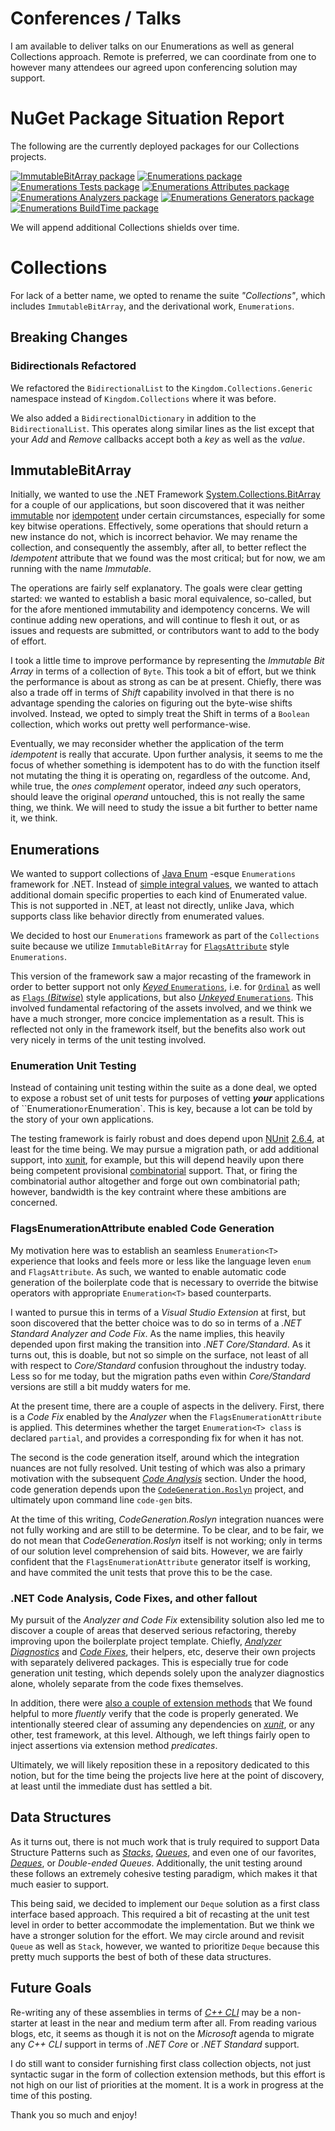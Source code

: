 # Conferences / Talks

I am available to deliver talks on our Enumerations as well as general Collections approach. Remote is preferred, we can coordinate from one to however many attendees our agreed upon conferencing solution may support.

# NuGet Package Situation Report

The following are the currently deployed packages for our Collections projects.

[![ImmutableBitArray package](https://img.shields.io/nuget/v/Kingdom.Collections.ImmutableBitArray.svg?label=Kingdom.Collections.ImmutableBitArray%20NuGet%20Package)](https://nuget.org/packages/Kingdom.Collections.ImmutableBitArray)
[![Enumerations package](https://img.shields.io/nuget/v/Kingdom.Collections.Enumerations.svg?label=Kingdom.Collections.Enumerations%20NuGet%20Package)](https://nuget.org/packages/Kingdom.Collections.Enumerations)
[![Enumerations Tests package](https://img.shields.io/nuget/v/Kingdom.Collections.Enumerations.Tests.svg?label=Kingdom.Collections.Enumerations.Tests%20NuGet%20Package)](https://nuget.org/packages/Kingdom.Collections.Enumerations.Tests)
[![Enumerations Attributes package](https://img.shields.io/nuget/v/Kingdom.Collections.Enumerations.Attributes.svg?label=Kingdom.Collections.Enumerations.Attributes%20NuGet%20Package)](https://nuget.org/packages/Kingdom.Collections.Enumerations.Attributes)
[![Enumerations Analyzers package](https://img.shields.io/nuget/v/Kingdom.Collections.Enumerations.Analyzers.svg?label=Kingdom.Collections.Enumerations.Analyzers%20NuGet%20Package)](https://nuget.org/packages/Kingdom.Collections.Enumerations.Analyzers)
[![Enumerations Generators package](https://img.shields.io/nuget/v/Kingdom.Collections.Enumerations.Generators.svg?label=Kingdom.Collections.Enumerations.Generators%20NuGet%20Package)](https://nuget.org/packages/Kingdom.Collections.Enumerations.Generators)
[![Enumerations BuildTime package](https://img.shields.io/nuget/v/Kingdom.Collections.Enumerations.BuildTime.svg?label=Kingdom.Collections.Enumerations.BuildTime%20NuGet%20Package)](https://nuget.org/packages/Kingdom.Collections.Enumerations.BuildTime)

We will append additional Collections shields over time.

# Collections

For lack of a better name, we opted to rename the suite *"Collections"*, which includes `ImmutableBitArray`, and the derivational work, `Enumerations`.

## Breaking Changes

### Bidirectionals Refactored

We refactored the `BidirectionalList` to the `Kingdom.Collections.Generic` namespace instead of `Kingdom.Collections` where it was before.

We also added a `BidirectionalDictionary` in addition to the `BidirectionalList`. This operates along similar lines as the list except that your *Add* and *Remove* callbacks accept both a *key* as well as the *value*.

## ImmutableBitArray

Initially, we wanted to use the .NET Framework [System.Collections.BitArray](http://msdn.microsoft.com/en-us/library/system.collections.bitarray.aspx) for a couple of our applications, but soon discovered that it was neither [immutable](http://en.wikipedia.org/wiki/Immutable_object) nor [idempotent](http://en.wikipedia.org/wiki/Idempotence) under certain circumstances, especially for some key bitwise operations. Effectively, some operations that should return a new instance do not, which is incorrect behavior. We may rename the collection, and consequently the assembly, after all, to better reflect the *Idempotent* attribute that we found was the most critical; but for now, we am running with the name *Immutable*.

The operations are fairly self explanatory. The goals were clear getting started: we wanted to establish a basic moral equivalence, so-called, but for the afore mentioned immutability and idempotency concerns. We will continue adding new operations, and will continue to flesh it out, or as issues and requests are submitted, or contributors want to add to the body of effort.

I took a little time to improve performance by representing the *Immutable Bit Array* in terms of a collection of `Byte`. This took a bit of effort, but we think the performance is about as strong as can be at present. Chiefly, there was also a trade off in terms of *Shift* capability involved in that there is no advantage spending the calories on figuring out the byte-wise shifts involved. Instead, we opted to simply treat the Shift in terms of a `Boolean` collection, which works out pretty well performance-wise.

Eventually, we may reconsider whether the application of the term *idempotent* is really that accurate. Upon further analysis, it seems to me the focus of whether something is idempotent has to do with the function itself not mutating the thing it is operating on, regardless of the outcome. And, while true, the *ones complement* operator, indeed *any* such operators, should leave the original *operand* untouched, this is not really the same thing, we think. We will need to study the issue a bit further to better name it, we think.

## Enumerations

We wanted to support collections of [Java Enum](http://docs.oracle.com/javase/7/docs/api/java/lang/Enum.html) -esque `Enumerations` framework for .NET. Instead of [simple integral values](http://docs.microsoft.com/en-us/dotnet/csharp/language-reference/keywords/enum), we wanted to attach additional domain specific properties to each kind of Enumerated value. This is not supported in .NET, at least not directly, unlike Java, which supports class like behavior directly from enumerated values.

We decided to host our `Enumerations` framework as part of the `Collections` suite because we utilize `ImmutableBitArray` for [`FlagsAttribute`](https://docs.microsoft.com/en-us/dotnet/api/system.flagsattribute) style `Enumerations`.

This version of the framework saw a major recasting of the framework in order to better support not only [*Keyed* `Enumerations`](/mwpowellhtx/Kingdom.Collections/tree/master/src/Kingdom.Collections.Enumerations/Keyed/Enumerations.Keyed.Derived.cs), i.e. for [`Ordinal`](/mwpowellhtx/Kingdom.Collections/tree/master/src/Kingdom.Collections.Enumerations/Keyed/Ordinals/Enumerations.Ordinal.cs) as well as [`Flags` (*Bitwise*)](/mwpowellhtx/Kingdom.Collections/tree/master/src/Kingdom.Collections.Enumerations/Keyed/Flags/Enumerations.Flags.Ctors.cs) style applications, but also [*Unkeyed* `Enumerations`](/mwpowellhtx/Kingdom.Collections/tree/master/src/Kingdom.Collections.Enumerations/Unkeyed/Enumerations.Unkeyed.Derived.cs). This involved fundamental refactoring of the assets involved, and we think we have a much stronger, more concice implementation as a result. This is reflected not only in the framework itself, but the benefits also work out very nicely in terms of the unit testing involved.

### Enumeration Unit Testing

Instead of containing unit testing within the suite as a done deal, we opted to expose a robust set of unit tests for purposes of vetting ***your*** applications of ``Enumeration` or `Enumeration<T>`. This is key, because a lot can be told by the story of your own applications.

The testing framework is fairly robust and does depend upon [NUnit](http://nunit.org/) [2.6.4](http://www.nuget.org/packages/NUnit/2.6.4), at least for the time being. We may pursue a migration path, or add additional support, into [xunit](http://xunit.github.io/), for example, but this will depend heavily upon there being competent provisional [combinatorial](http://github.com/AArnott/Xunit.Combinatorial/) support. That, or firing the combinatorial author altogether and forge out own combinatorial path; however, bandwidth is the key contraint where these ambitions are concerned.

### FlagsEnumerationAttribute enabled Code Generation

My motivation here was to establish an seamless `Enumeration<T>` experience that looks and feels more or less like the language leven `enum` and `FlagsAttribute`. As such, we wanted to enable automatic code generation of the boilerplate code that is necessary to override the bitwise operators with appropriate `Enumeration<T>` based counterparts.

I wanted to pursue this in terms of a *Visual Studio Extension* at first, but soon discovered that the better choice was to do so in terms of a *.NET Standard Analyzer and Code Fix*. As the name implies, this heavily depended upon first making the transition into *.NET Core/Standard*. As it turns out, this is doable, but not so simple on the surface, not least of all with respect to *Core/Standard* confusion throughout the industry today. Less so for me today, but the migration paths even within *Core/Standard* versions are still a bit muddy waters for me.

At the present time, there are a couple of aspects in the delivery. First, there is a *Code Fix* enabled by the *Analyzer* when the `FlagsEnumerationAttribute` is applied. This determines whether the target `Enumeration<T> class` is declared `partial`, and provides a corresponding fix for when it has not.

The second is the code generation itself, around which the integration nuances are not fully resolved. Unit testing of which was also a primary motivation with the subsequent [*Code Analysis*](#net-code-analysis-code-fixes-and-other-fallout) section. Under the hood, code generation depends upon the [`CodeGeneration.Roslyn`](/AArnott/CodeGeneration.Roslyn) project, and ultimately upon command line `code-gen` bits.

At the time of this writing, *CodeGeneration.Roslyn* integration nuances were not fully working and are still to be determine. To be clear, and to be fair, we do not mean that *CodeGeneration.Roslyn* itself is not working; only in terms of our solution level comprehension of said bits. However, we are fairly confident that the `FlagsEnumerationAttribute` generator itself is working, and have commited the unit tests that prove this to be the case.

### .NET Code Analysis, Code Fixes, and other fallout

My pursuit of the *Analyzer and Code Fix* extensibility solution also led me to discover a couple of areas that deserved serious refactoring, thereby improving upon the boilerplate project template. Chiefly, [*Analyzer Diagnostics*](/mwpowellhtx/Kingdom.Collections/tree/master/src/Kingdom.CodeAnalysis.Verifiers.Diagnostics) and [*Code Fixes*](/mwpowellhtx/Kingdom.Collections/tree/master/src/Kingdom.CodeAnalysis.Verifiers.CodeFixes), their helpers, etc, deserve their own projects with separately delivered packages. This is especially true for code generation unit testing, which depends solely upon the analyzer diagnostics alone, wholely separate from the code fixes themselves.

In addition, there were [also a couple of extension methods](/mwpowellhtx/Kingdom.Collections/tree/master/src/Kingdom.CodeAnalysis.Verification) that We found helpful to more *fluently* verify that the code is properly generated. We intentionally steered clear of assuming any dependencies on [*xunit*](/xunit/xunit), or any other, test framework, at this level. Although, we left things fairly open to inject assertions via extension method *predicates*.

Ultimately, we will likely reposition these in a repository dedicated to this notion, but for the time being the projects live here at the point of discovery, at least until the immediate dust has settled a bit.

## Data Structures

As it turns out, there is not much work that is truly required to support Data Structure Patterns such as [*Stacks*](https://en.wikipedia.org/wiki/Stack_%28abstract_data_type%29), [*Queues*](https://en.wikipedia.org/wiki/Queue_%28abstract_data_type%29), and even one of our favorites, [*Deques*](https://en.wikipedia.org/wiki/Double-ended_queue), or *Double-ended Queues*. Additionally, the unit testing around these follows an extremely cohesive testing paradigm, which makes it that much easier to support.

This being said, we decided to implement our `Deque` solution as a first class interface based approach. This required a bit of recasting at the unit test level in order to better accommodate the implementation. But we think we have a stronger solution for the effort. We may circle around and revisit `Queue` as well as `Stack`, however, we wanted to prioritize `Deque` because this pretty much supports the best of both of these data structures.

## Future Goals

Re-writing any of these assemblies in terms of [*C++ CLI*](https://en.wikipedia.org/wiki/C%2B%2B/CLI) may be a non-starter at least in the near and medium term after all. From reading various blogs, etc, it seems as though it is not on the *Microsoft* agenda to migrate any *C++ CLI* support in terms of *.NET Core* or *.NET Standard* support.

I do still want to consider furnishing first class collection objects, not just syntactic sugar in the form of collection extension methods, but this effort is not high on our list of priorities at the moment. It is a work in progress at the time of this posting.

Thank you so much and enjoy!
